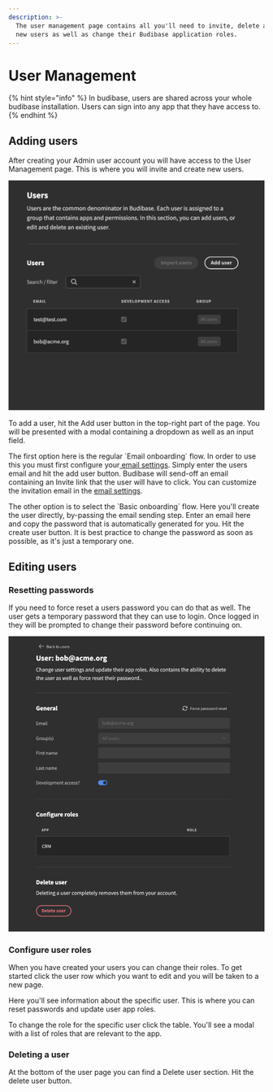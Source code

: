 ```yaml
---
description: >-
  The user management page contains all you'll need to invite, delete and create
  new users as well as change their Budibase application roles.
---
```


# User Management

{% hint style="info" %}
In budibase, users are shared across your whole budibase installation. Users can sign into any app that they have access to.
{% endhint %}

## Adding users

After creating your Admin user account you will have access to the User Management page. This is where you will invite and create new users.

![The users screen](../.gitbook/assets/userlist.png)

To add a user, hit the Add user button in the top-right part of the page. You will be presented with a modal containing a dropdown as well as an input field. 

The first option here is the regular \`Email onboarding\` flow. In order to use this you must first configure your[ email settings](user-management.md). Simply enter the users email and hit the add user button. Budibase will send-off an email containing an Invite link that the user will have to click. You can customize the invitation email in the [email settings](user-management.md).

The other option is to select the \`Basic onboarding\` flow. Here you'll create the user directly, by-passing the email sending step. Enter an email here and copy the password that is automatically generated for you. Hit the create user button. It is best practice to change the password as soon as possible, as it's just a temporary one.

## Editing users

### Resetting passwords

If you need to force reset a users password you can do that as well. The user gets a temporary password that they can use to login. Once logged in they will be prompted to change their password before continuing on.

![A specific users screen](../.gitbook/assets/editusers.png)

### Configure user roles

When you have created your users you can change their roles. To get started click the user row which you want to edit and you will be taken to a new page.

Here you'll see information about the specific user. This is where you can reset passwords and update user app roles.

To change the role for the specific user click the table. You'll see a modal with a list of roles that are relevant to the app.

### Deleting a user

At the bottom of the user page you can find a Delete user section. Hit the delete user button.

